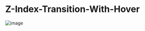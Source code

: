# Z-Index-Transition-With-Hover

![image](https://user-images.githubusercontent.com/96800858/185183065-6a672db4-f532-45ac-bcbd-7492cb1f48ac.png)
